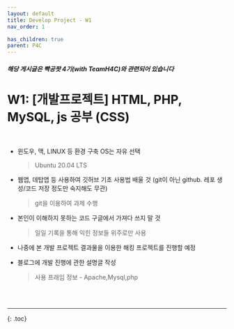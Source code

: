 ```yaml
---
layout: default
title: Develop Project - W1
nav_order: 1

has_children: true
parent: P4C
---
```




##### 해당 게시글은 빡공팟 4기(with TeamH4C)와 관련되어 있습니다

# W1: [개발프로젝트] HTML, PHP, MySQL, js 공부 (CSS)

<br>

- 윈도우, 맥, LINUX 등 환경 구축 OS는 자유 선택

  >  Ubuntu 20.04 LTS

- 웹앱, 데탑앱 등 사용하여 깃허브 기초 사용법 배울 것
  (git이 아닌 github. 레포 생성/코드 저장 정도만 숙지해도 무관)

  > git을 이용하여 과제 수행

- 본인이 이해하지 못하는 코드 구글에서 가져다 쓰지 말 것

  > 일일 기록을 통해 익힌 정보들 위주로만 사용

- 나중에 본 개발 프로젝트 결과물을 이용한 해킹 프로젝트를 진행할 예정

  > 

- 블로그에 개발 진행에 관한 설명글 작성

  > 사용 프래임 정보 - Apache,Mysql,php
  > 

<br><br>

-----

{: .toc}
